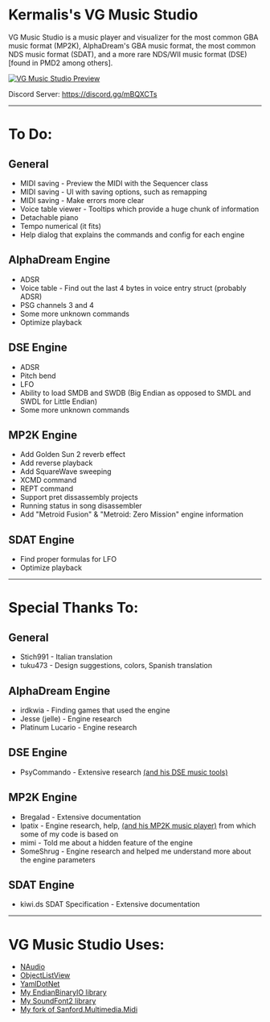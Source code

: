 # Kermalis's VG Music Studio

VG Music Studio is a music player and visualizer for the most common GBA music format (MP2K), AlphaDream's GBA music format, the most common NDS music format (SDAT), and a more rare NDS/WII music format (DSE) [found in PMD2 among others].

[![VG Music Studio Preview](https://i.imgur.com/hWJGG83.png)](https://www.youtube.com/watch?v=s1BZ7cRbtBU "VG Music Studio Preview")

Discord Server: https://discord.gg/mBQXCTs

----
# To Do:
## General
* MIDI saving - Preview the MIDI with the Sequencer class
* MIDI saving - UI with saving options, such as remapping
* MIDI saving - Make errors more clear
* Voice table viewer - Tooltips which provide a huge chunk of information
* Detachable piano
* Tempo numerical (it fits)
* Help dialog that explains the commands and config for each engine

## AlphaDream Engine
* ADSR
* Voice table - Find out the last 4 bytes in voice entry struct (probably ADSR)
* PSG channels 3 and 4
* Some more unknown commands
* Optimize playback

## DSE Engine
* ADSR
* Pitch bend
* LFO
* Ability to load SMDB and SWDB (Big Endian as opposed to SMDL and SWDL for Little Endian)
* Some more unknown commands

## MP2K Engine
* Add Golden Sun 2 reverb effect
* Add reverse playback
* Add SquareWave sweeping
* XCMD command
* REPT command
* Support pret dissassembly projects
* Running status in song disassembler
* Add "Metroid Fusion" & "Metroid: Zero Mission" engine information

## SDAT Engine
* Find proper formulas for LFO
* Optimize playback

----
# Special Thanks To:
## General
* Stich991 - Italian translation
* tuku473 - Design suggestions, colors, Spanish translation

## AlphaDream Engine
* irdkwia - Finding games that used the engine
* Jesse (jelle) - Engine research
* Platinum Lucario - Engine research

## DSE Engine
* PsyCommando - Extensive research [(and his DSE music tools)](https://github.com/PsyCommando/ppmdu)

## MP2K Engine
* Bregalad - Extensive documentation
* Ipatix - Engine research, help, [(and his MP2K music player)](https://github.com/ipatix/agbplay) from which some of my code is based on
* mimi - Told me about a hidden feature of the engine
* SomeShrug - Engine research and helped me understand more about the engine parameters

## SDAT Engine
* kiwi.ds SDAT Specification - Extensive documentation

----
# VG Music Studio Uses:
* [NAudio](https://github.com/naudio/NAudio)
* [ObjectListView](http://objectlistview.sourceforge.net)
* [YamlDotNet](https://github.com/aaubry/YamlDotNet/wiki)
* [My EndianBinaryIO library](https://github.com/Kermalis/EndianBinaryIO)
* [My SoundFont2 library](https://github.com/Kermalis/SoundFont2)
* [My fork of Sanford.Multimedia.Midi](https://github.com/Kermalis/Sanford.Multimedia.Midi)